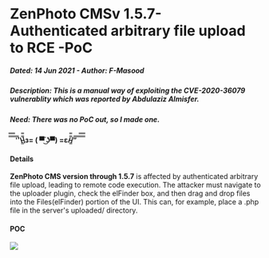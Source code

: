 # ZenPhoto CMSv 1.5.7- Authenticated arbitrary file upload to RCE -PoC

##### Dated: 14 Jun 2021 - Author: F-Masood
##### Description: This is a manual way of exploiting the **CVE-2020-36079** vulnerablity which was reported by **Abdulaziz Almisfer**.
##### Need: There was no PoC out, so I made one. 
**̿̿ ̿̿ ̿̿ ̿'̿'\̵͇̿̿\з= ( ▀ ͜͞ʖ▀) =ε/̵͇̿̿/’̿’̿ ̿ ̿̿ ̿̿ ̿̿** 

#### Details
**ZenPhoto CMS version through 1.5.7** is affected by authenticated arbitrary file upload, leading to remote code execution. The attacker must navigate to the uploader plugin, check the elFinder box, and then drag and drop files into the Files(elFinder) portion of the UI. This can, for example, place a .php file in the server's uploaded/ directory.


#### POC

![](01_zenphoto1.5.7_RCE_POC.gif)
